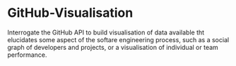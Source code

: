 # GitHub-Visualisation
Interrogate the GitHub API to build visualisation of data available tht elucidates some aspect of the softare engineering process, such as a social graph of developers and projects, or a visualisation of individual or team performance.
